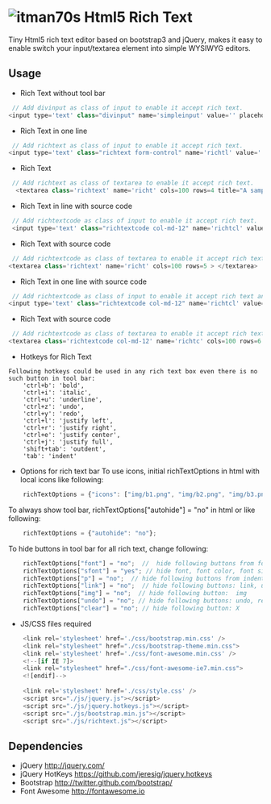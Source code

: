 ![itman70s](favicon.ico) Html5 Rich Text
===================
Tiny Html5 rich text editor based on bootstrap3 and jQuery, makes it easy to enable switch your input/textarea element into simple WYSIWYG editors.

Usage
-----------
* Rich Text without tool bar
``` javascript
 // Add divinput as class of input to enable it accept rich text.
<input type='text' class="divinput" name='simpleinput' value='' placeholder="A sample for rich text without tool bar, try drop/copy colourful text to here">
``` 
* Rich Text in one line
``` javascript
 // Add richtext as class of input to enable it accept rich text.
<input type='text' class="richtext form-control" name='richtl' value='' > 
``` 
* Rich Text
``` javascript
 // Add richtext as class of textarea to enable it accept rich text.
  <textarea class='richtext' name='richt' cols=100 rows=4 title="A sample for simple rich text"> </textarea>
``` 
* Rich Text in line with source code
``` javascript
 // Add richtextcode as class of input to enable it accept rich text.
 <input type='text' class="richtextcode col-md-12" name='richtcl' value='' placeholder="A sample for simple rich input ">
``` 
* Rich Text with source code
``` javascript
 // Add richtextcode as class of textarea to enable it accept rich text.
<textarea class='richtext' name='richt' cols=100 rows=5 > </textarea>
``` 
* Rich Text in one line with source code
``` javascript
 // Add richtextcode as class of input to enable it accept rich text and could edit its raw data.
<input type='text' class="richtextcode col-md-12" name='richtcl' value='' placeholder="Click 'code' at top-right to see text source code ">
``` 
	
* Rich Text with source code
``` javascript
 // Add richtextcode as class of textarea to enable it accept rich text and could edit its raw data.
<textarea class='richtextcode col-md-12' name='richtc' cols=100 rows=6 title="Click 'code' at top-right to see text source code"> </textarea>
``` 
	
* Hotkeys for Rich Text
```  
Following hotkeys could be used in any rich text box even there is no such button in tool bar:
	'ctrl+b': 'bold',
	'ctrl+i': 'italic',
	'ctrl+u': 'underline',
	'ctrl+z': 'undo',
	'ctrl+y': 'redo',
	'ctrl+l': 'justify left',
	'ctrl+r': 'justify right',
	'ctrl+e': 'justify center',
	'ctrl+j': 'justify full',
	'shift+tab': 'outdent',
	'tab': 'indent'
``` 
* Options for rich text bar
To use icons, initial richTextOptions in html with local icons like following:

``` javascript
	richTextOptions = {"icons": ["img/b1.png", "img/b2.png", "img/b3.png", "img/b4.png"]};
``` 

To always show tool bar, richTextOptions["autohide"] = "no" in html or like following:
``` javascript
	richTextOptions = {"autohide": "no"};
``` 

To hide buttons in tool bar for all rich text, change following:
``` javascript
	richTextOptions["font"] = "no";  //  hide following buttons from font to font color
	richTextOptions["sfont"] = "yes"; // hide font, font color, font size, only show simple font style, including: B I U S
	richTextOptions["p"] = "no";  // hide following buttons from indent to justify
	richTextOptions["link"] = "no";  // hide following buttons: link, unlink 
	richTextOptions["img"] = "no";  // hide following button:  img
	richTextOptions["undo"] = "no"; // hide following buttons: undo, redo
	richTextOptions["clear"] = "no"; // hide following button: X
``` 
	
* JS/CSS files required
``` javascript 
    <link rel='stylesheet' href='./css/bootstrap.min.css' />
    <link rel="stylesheet" href="./css/bootstrap-theme.min.css">
    <link rel='stylesheet' href='./css/font-awesome.min.css' />
    <!--[if IE 7]>
    <link rel="stylesheet" href="./css/font-awesome-ie7.min.css">
    <![endif]-->
    
    <link rel='stylesheet' href='./css/style.css' />
    <script src="./js/jquery.js"></script>
    <script src="./js/jquery.hotkeys.js"></script>
    <script src="./js/bootstrap.min.js"></script>
    <script src="./js/richtext.js"></script>
``` 
Dependencies
------------
* jQuery http://jquery.com/
* jQuery HotKeys https://github.com/jeresig/jquery.hotkeys
* Bootstrap http://twitter.github.com/bootstrap/
* Font Awesome http://fontawesome.io
